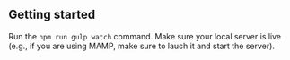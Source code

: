 ## Getting started

Run the `npm run gulp watch` command. Make sure your local server is live (e.g., if you are using MAMP, make sure to lauch it and start the server).
